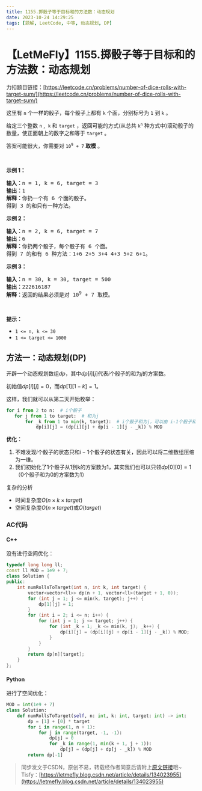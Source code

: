 ```yaml
---
title: 1155.掷骰子等于目标和的方法数：动态规划
date: 2023-10-24 14:29:25
tags: [题解, LeetCode, 中等, 动态规划, DP]
---
```


# 【LetMeFly】1155.掷骰子等于目标和的方法数：动态规划

力扣题目链接：[https://leetcode.cn/problems/number-of-dice-rolls-with-target-sum/](https://leetcode.cn/problems/number-of-dice-rolls-with-target-sum/)

<p>这里有&nbsp;<code>n</code>&nbsp;个一样的骰子，每个骰子上都有&nbsp;<code>k</code>&nbsp;个面，分别标号为&nbsp;<code>1</code>&nbsp;到 <code>k</code> 。</p>

<p>给定三个整数 <code>n</code> ,&nbsp; <code>k</code> 和&nbsp;<code>target</code>&nbsp;，返回可能的方式(从总共<em>&nbsp;</em><code>k<sup>n</sup></code><em>&nbsp;</em>种方式中)滚动骰子的数量，使正面朝上的数字之和等于<em>&nbsp;</em><code>target</code>&nbsp;。</p>

<p>答案可能很大，你需要对&nbsp;<code>10<sup>9</sup>&nbsp;+ 7</code> <strong>取模</strong>&nbsp;。</p>

<p>&nbsp;</p>

<p><strong>示例 1：</strong></p>

<pre>
<strong>输入：</strong>n = 1, k = 6, target = 3
<strong>输出：</strong>1
<strong>解释：</strong>你扔一个有 6 个面的骰子。
得到 3 的和只有一种方法。
</pre>

<p><strong>示例 2：</strong></p>

<pre>
<strong>输入：</strong>n = 2, k = 6, target = 7
<strong>输出：</strong>6
<strong>解释：</strong>你扔两个骰子，每个骰子有 6 个面。
得到 7 的和有 6 种方法：1+6 2+5 3+4 4+3 5+2 6+1。
</pre>

<p><strong>示例 3：</strong></p>

<pre>
<strong>输入：</strong>n = 30, k = 30, target = 500
<strong>输出：</strong>222616187
<strong>解释：</strong>返回的结果必须是对 10<sup>9</sup> + 7 取模。</pre>

<p>&nbsp;</p>

<p><strong>提示：</strong></p>

<ul>
	<li><code>1 &lt;= n, k &lt;= 30</code></li>
	<li><code>1 &lt;= target &lt;= 1000</code></li>
</ul>


    
## 方法一：动态规划(DP)

开辟一个动态规划数组$dp$，其中$dp[i][j]$代表$i$个骰子的和为$j$的方案数。

初始值$dp[i][j]=0$，而$dp[1][1-k]=1$。

这样，我们就可以从第二天开始枚举：

```python
for i from 2 to n:  # i个骰子
   for j from 1 to target:  # 和为j
       for _k from 1 to min(k, target):  # i个骰子和为j，可以由 i-1个骰子和为j-_k 加上 一个值为_k的骰子 得到
	       dp[i][j] = (dp[i][j] + dp[i - 1][j - _k]) % MOD
```

**优化：**

1. 不难发现$i$个骰子的状态只和$i-1$个骰子的状态有关，因此可以将二维数组压缩为一维。
2. 我们初始化了1个骰子从1到k的方案数为1，其实我们也可以只领$dp[0][0]=1$（0个骰子和为0的方案数为1）

复杂的分析

+ 时间复杂度$O(n\times k\times target)$
+ 空间复杂度$O(n\times target)$或$O(target)$

### AC代码

#### C++

没有进行空间优化：

```cpp
typedef long long ll;
const ll MOD = 1e9 + 7;
class Solution {
public:
    int numRollsToTarget(int n, int k, int target) {
        vector<vector<ll>> dp(n + 1, vector<ll>(target + 1, 0));
        for (int j = 1; j <= min(k, target); j++) {
            dp[1][j] = 1;
        }
        for (int i = 2; i <= n; i++) {
            for (int j = 1; j <= target; j++) {
                for (int _k = 1; _k <= min(k, j); _k++) {
                    dp[i][j] = (dp[i][j] + dp[i - 1][j - _k]) % MOD;
                }
            }
        }
        return dp[n][target];
    }
};
```

#### Python

进行了空间优化：

```python
MOD = int(1e9 + 7)
class Solution:
    def numRollsToTarget(self, n: int, k: int, target: int) -> int:
        dp = [1] + [0] * target
        for i in range(1, n + 1):
            for j in range(target, -1, -1):
                dp[j] = 0
                for _k in range(1, min(k + 1, j + 1)):
                    dp[j] = (dp[j] + dp[j - _k]) % MOD
        return dp[-1]
```

> 同步发文于CSDN，原创不易，转载经作者同意后请附上[原文链接](https://blog.letmefly.xyz/2023/10/24/LeetCode%201155.%E6%8E%B7%E9%AA%B0%E5%AD%90%E7%AD%89%E4%BA%8E%E7%9B%AE%E6%A0%87%E5%92%8C%E7%9A%84%E6%96%B9%E6%B3%95%E6%95%B0/)哦~
> Tisfy：[https://letmefly.blog.csdn.net/article/details/134023955](https://letmefly.blog.csdn.net/article/details/134023955)
